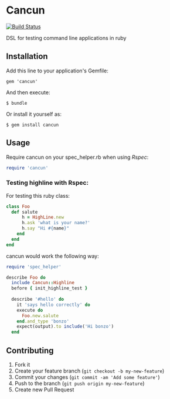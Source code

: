 # Cancun
[![Build Status](https://travis-ci.org/bonzofenix/cancun.png?branch=master)](https://travis-ci.org/bonzofenix/cancun)

DSL for testing command line applications in ruby

## Installation

Add this line to your application's Gemfile:

    gem 'cancun'

And then execute:

    $ bundle

Or install it yourself as:

    $ gem install cancun

## Usage

Require cancun on your spec_helper.rb when using *Rspec*:
```ruby
require 'cancun'
```


### Testing highline with Rspec:

For testing this ruby class:
```ruby
class Foo
  def salute
      h = HighLine.new
      h.ask 'what is your name?'
      h.say "Hi #{name}"
    end
  end
end
```
cancun would work the following way:

```ruby
require 'spec_helper'

describe Foo do
  include Cancun::Highline
  before { init_highline_test }
 
  describe '#hello' do
    it 'says hello correctly' do
    execute do
      Foo.new.salute
    end.and_type 'bonzo'
    expect(output).to include('Hi bonzo')
  end
```


## Contributing

1. Fork it
2. Create your feature branch (`git checkout -b my-new-feature`)
3. Commit your changes (`git commit -am 'Add some feature'`)
4. Push to the branch (`git push origin my-new-feature`)
5. Create new Pull Request
